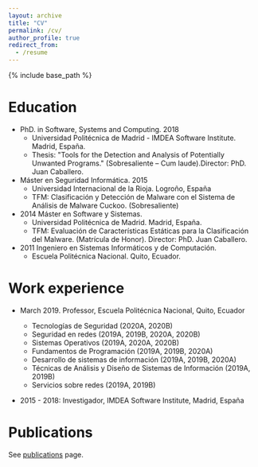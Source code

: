 ```yaml
---
layout: archive
title: "CV"
permalink: /cv/
author_profile: true
redirect_from:
  - /resume
---
```


{% include base_path %}

Education
======
* PhD. in Software, Systems and Computing. 2018 
  * Universidad Politécnica de Madrid - IMDEA Software Institute. Madrid, España.
  * Thesis: "Tools for the Detection and Analysis of Potentially Unwanted Programs." (Sobresaliente – Cum laude).Director: PhD. Juan Caballero.
* Máster en Seguridad Informática. 2015
  *  Universidad Internacional de la Rioja. Logroño, España
  *  TFM: Clasificación y Detección de Malware con el Sistema de Análisis de Malware Cuckoo. (Sobresaliente)
* 2014 Máster en Software y Sistemas.
  * Universidad Politécnica de Madrid. Madrid, España.
  * TFM: Evaluación de Características Estáticas para la Clasificación del Malware. (Matrícula de Honor). Director: PhD. Juan Caballero.
* 2011 Ingeniero en Sistemas Informáticos y de Computación.
  * Escuela Politécnica Nacional. Quito, Ecuador.
  
Work experience
======
* March 2019. Professor, Escuela Politécnica Nacional, Quito, Ecuador
  * Tecnologías de Seguridad (2020A, 2020B)
  * Seguridad en redes (2019A, 2019B, 2020A, 2020B)
  * Sistemas Operativos (2019A, 2020A, 2020B)
  * Fundamentos de Programación (2019A, 2019B, 2020A)
  * Desarrollo de sistemas de información (2019A, 2019B, 2020A)
  * Técnicas de Análisis y Diseño de Sistemas de Información (2019A, 2019B)
  * Servicios sobre redes (2019A, 2019B)
  

* 2015 - 2018: Investigador, IMDEA Software Institute, Madrid, España

Publications
======
 
  See [publications](/publications/) page.